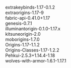 extrakeybinds-1.17-0.1.2 \
extraorigins-1.17-9 \
fabric-api-0.41.0+1.17 \
genesis-0.7.1 \
illuminantorigin-0.1.0-1.17.x \
kitsuneorigin-2.0 \
moborigins-1.7.0 \
Origins-1.17-1.1.2 \
Origins-Classes-1.17-1.2.2 \
Pehkui-2.5.3+1.14.4-1.18 \
wolves-with-armor-1.6.1-1.17.1
